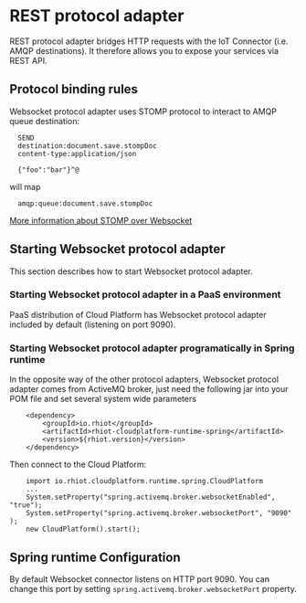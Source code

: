 # REST protocol adapter

REST protocol adapter bridges HTTP requests with the IoT Connector (i.e. AMQP destinations). It therefore allows you to
expose your services via REST API.

## Protocol binding rules

Websocket protocol adapter uses STOMP protocol to interact to AMQP queue destination:

      SEND
      destination:document.save.stompDoc
      content-type:application/json

      {"foo":"bar"}^@

  will map

      amqp:queue:document.save.stompDoc

[More information about STOMP over Websocket](http://docs.spring.io/spring/docs/current/spring-framework-reference/html/websocket.html#websocket-stomp
)

## Starting Websocket protocol adapter

This section describes how to start Websocket protocol adapter.

### Starting Websocket protocol adapter in a PaaS environment

PaaS distribution of Cloud Platform has Websocket protocol adapter included by default (listening on port 9090).

### Starting Websocket protocol adapter programatically in Spring runtime

In the opposite way of the other protocol adapters, Websocket protocol adapter comes from ActiveMQ broker, just need the following jar into your POM file and set several system wide parameters

    	<dependency>
    		<groupId>io.rhiot</groupId>
    		<artifactId>rhiot-cloudplatform-runtime-spring</artifactId>
    		<version>${rhiot.version}</version>
    	</dependency>

Then connect to the Cloud Platform:

        import io.rhiot.cloudplatform.runtime.spring.CloudPlatform
        ...
        System.setProperty("spring.activemq.broker.websocketEnabled", "true");
        System.setProperty("spring.activemq.broker.websocketPort", "9090" );
        new CloudPlatform().start();


## Spring runtime Configuration

By default Websocket connector listens on HTTP port 9090. You can change this port by setting `spring.activemq.broker.websocketPort` property.
